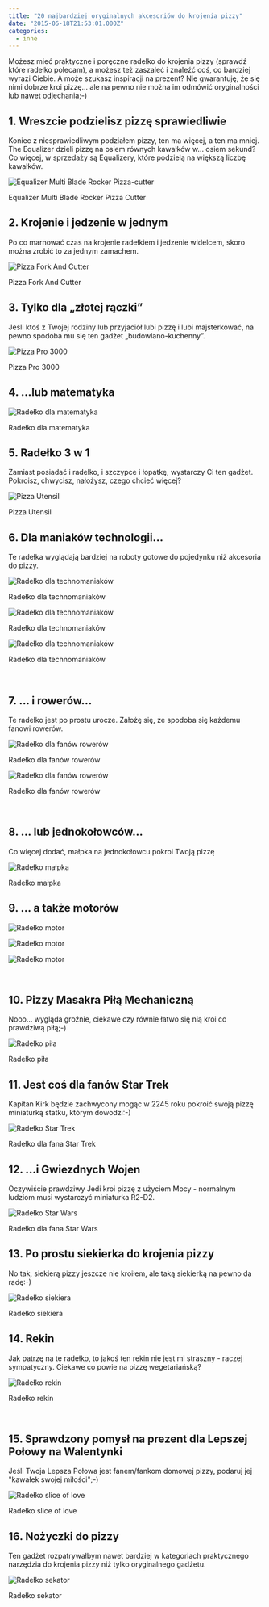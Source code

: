 ```yaml
---
title: "20 najbardziej oryginalnych akcesoriów do krojenia pizzy"
date: "2015-06-18T21:53:01.000Z"
categories: 
  - inne
---
```


Możesz mieć praktyczne i poręczne radełko do krojenia pizzy (sprawdź które radełko polecam), a możesz też zaszaleć i znaleźć coś, co bardziej wyrazi Ciebie. A może szukasz inspiracji na prezent? Nie gwarantuję, że się nimi dobrze kroi pizzę... ale na pewno nie można im odmówić oryginalności lub nawet odjechania;-)

## 1\. Wreszcie podzielisz pizzę sprawiedliwie

Koniec z niesprawiedliwym podziałem pizzy, ten ma więcej, a ten ma mniej. The Equalizer dzieli pizzę na osiem równych kawałków w... osiem sekund? Co więcej, w sprzedaży są Equalizery, które podzielą na większą liczbę kawałków.

![Equalizer Multi Blade Rocker Pizza-cutter](equalizer-multi-blade-rocker-pizza-cutter-300x300.jpg)

Equalizer Multi Blade Rocker Pizza Cutter

## 2\. Krojenie i jedzenie w jednym

Po co marnować czas na krojenie radełkiem i jedzenie widelcem, skoro można zrobić to za jednym zamachem.

![Pizza Fork And Cutter](pizza-fork-and-cutter.jpg)

Pizza Fork And Cutter

## 3\. Tylko dla „złotej rączki”

Jeśli ktoś z Twojej rodziny lub przyjaciół lubi pizzę i lubi majsterkować, na pewno spodoba mu się ten gadżet „budowlano-kuchenny”.

![Pizza Pro 3000](pizza-pro-3000-300x278.png)

Pizza Pro 3000

## 4\. …lub matematyka

![Radełko dla matematyka](radelko-dla-matematyka-240x300.jpg)

Radełko dla matematyka

## 5\. Radełko 3 w 1

Zamiast posiadać i radełko, i szczypce i łopatkę, wystarczy Ci ten gadżet. Pokroisz, chwycisz, nałożysz, czego chcieć więcej?

![Pizza Utensil](pizza-utensil-300x225.jpeg)

Pizza Utensil

## 6\. Dla maniaków technologii...

Te radełka wyglądają bardziej na roboty gotowe do pojedynku niż akcesoria do pizzy.

![Radełko dla technomaniaków ](radelko-dla-technomaniakow-1-300x225.jpeg)

Radełko dla technomaniaków

![Radełko dla technomaniaków ](radelko-dla-technomaniakow-2-300x191.jpeg)

Radełko dla technomaniaków

![Radełko dla technomaniaków ](radelko-dla-technomaniakow-3-300x225.jpeg)

Radełko dla technomaniaków

 

## 7\. … i rowerów...

Te radełko jest po prostu urocze. Założę się, że spodoba się każdemu fanowi rowerów.

![Radełko dla fanów rowerów](radelko-rower-1-300x272.jpg)

Radełko dla fanów rowerów

![Radełko dla fanów rowerów](radelko-rower-2-300x222.jpg)

Radełko dla fanów rowerów

 

## 8\. ... lub jednokołowców...

Co więcej dodać, małpka na jednokołowcu pokroi Twoją pizzę

![Radełko małpka](radelko-malpka-300x300.jpg)

Radełko małpka

## 9\. … a także motorów

![Radełko motor](radelko-motor-3-300x300.jpg)

![Radełko motor](radelko-motor-2-300x160.jpg)

![Radełko motor](radelko-motor-1-300x208.jpg)

 

## 10\. Pizzy Masakra Piłą Mechaniczną

Nooo... wygląda groźnie, ciekawe czy równie łatwo się nią kroi co prawdziwą piłą;-)

![Radełko piła](radelko-pila-300x300.jpg)

Radełko piła

## 11\. Jest coś dla fanów Star Trek

Kapitan Kirk będzie zachwycony mogąc w 2245 roku pokroić swoją pizzę miniaturką statku, którym dowodzi:-)

![Radełko Star Trek](radelko-star-trek-300x281.jpg)

Radełko dla fana Star Trek

## 12\. ...i Gwiezdnych Wojen

Oczywiście prawdziwy Jedi kroi pizzę z użyciem Mocy - normalnym ludziom musi wystarczyć miniaturka R2-D2.

![Radełko Star Wars](radelko-star-wars-300x300.jpg)

Radełko dla fana Star Wars

## 13\. Po prostu siekierka do krojenia pizzy

No tak, siekierą pizzy jeszcze nie kroiłem, ale taką siekierką na pewno da radę:-)

![Radełko siekiera](radelko-siekiera-220x300.jpg)

Radełko siekiera

## 14\. Rekin

Jak patrzę na te radełko, to jakoś ten rekin nie jest mi straszny - raczej sympatyczny. Ciekawe co powie na pizzę wegetariańską?

![Radełko rekin](radelko-rekin-300x184.jpg)

Radełko rekin

 

## 15\. Sprawdzony pomysł na prezent dla Lepszej Połowy na Walentynki

Jeśli Twoja Lepsza Połowa jest fanem/fankom domowej pizzy, podaruj jej "kawałek swojej miłości";-)

![Radełko slice of love](radelko-slice-of-love-300x240.jpg)

Radełko slice of love

## 16\. Nożyczki do pizzy

Ten gadżet rozpatrywałbym nawet bardziej w kategoriach praktycznego narzędzia do krojenia pizzy niż tylko oryginalnego gadżetu.

![Radełko sekator](radelko-sekator-179x300.jpg)

Radełko sekator
